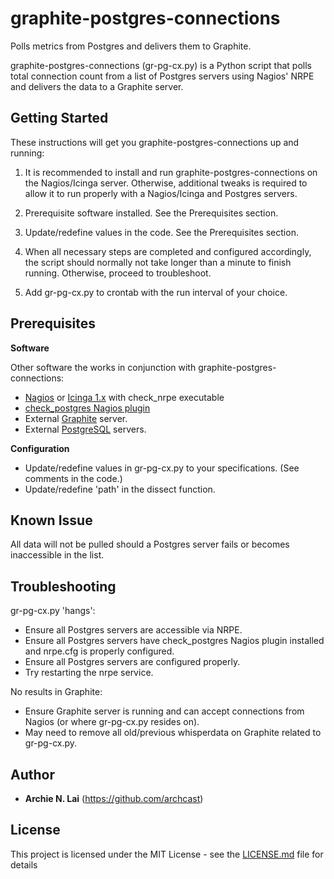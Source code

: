 # graphite-postgres-connections
Polls metrics from Postgres and delivers them to Graphite.

graphite-postgres-connections (gr-pg-cx.py) is a Python script that polls total connection count from a list of Postgres servers using Nagios' NRPE and delivers the data to a Graphite server.


## Getting Started

These instructions will get you graphite-postgres-connections up and running:


1.  It is recommended to install and run graphite-postgres-connections on the Nagios/Icinga server.  Otherwise, additional tweaks is required to allow it to run properly with a Nagios/Icinga and Postgres servers. 

2.  Prerequisite software installed.  See the Prerequisites section.

3.  Update/redefine values in the code.  See the Prerequisites section.

4.  When all necessary steps are completed and configured accordingly, the script should normally not take longer than a minute to finish running.  Otherwise, proceed to troubleshoot.

5.  Add gr-pg-cx.py to crontab with the run interval of your choice.


## Prerequisites

**Software**

Other software the works in conjunction with graphite-postgres-connections:

* [Nagios](https://www.nagios.org/downloads/) or [Icinga 1.x](https://icinga.com/) with check_nrpe executable 
* [check_postgres Nagios plugin](https://bucardo.org/check_postgres/)
* External [Graphite](https://graphiteapp.org/) server.
* External [PostgreSQL](https://www.postgresql.org/) servers.

**Configuration**
* Update/redefine values in gr-pg-cx.py to your specifications. (See comments in the code.)
* Update/redefine 'path' in the dissect function.


## Known Issue

All data will not be pulled should a Postgres server fails or becomes inaccessible in the list.


## Troubleshooting

gr-pg-cx.py 'hangs':

* Ensure all Postgres servers are accessible via NRPE.
* Ensure all Postgres servers have check_postgres Nagios plugin installed and nrpe.cfg is properly configured.
* Ensure all Postgres servers are configured properly.
* Try restarting the nrpe service.


No results in Graphite:

* Ensure Graphite server is running and can accept connections from Nagios (or where gr-pg-cx.py resides on).
* May need to remove all old/previous whisperdata on Graphite related to gr-pg-cx.py.


## Author
* **Archie N. Lai** (https://github.com/archcast)


## License

This project is licensed under the MIT License - see the [LICENSE.md](LICENSE.md) file for details
